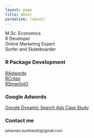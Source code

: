 ```yaml
---
layout: page
title: About
permalink: /about/
---
```


M.Sc. Economics  
R Developer  
Online Marketing Expert  
Surfer and Skateboarder

### R Package Development

[RAdwords](https://github.com/jburkhardt/RAdwords)  
[RCriteo](https://github.com/jburkhardt/RCriteo)  
[RSmartlyIO](https://github.com/rstats-lab/RSmartlyIO)  

### Google Adwords

[Google Dynamic Search Ads Case Study](https://storage.googleapis.com/support-kms-prod/SNP_A9FDD4D92EA2A32DD341807F7911B06E9216_3248210_en_v0)

### Contact me

<sup>johannes.burkhardt(@)gmail.com<sup>
